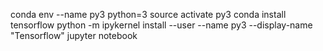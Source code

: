 conda env --name py3 python=3
source activate py3
conda install tensorflow
python -m ipykernel install --user --name py3 --display-name "Tensorflow"
jupyter notebook
